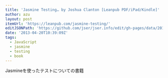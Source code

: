 ```yaml
---
title: 'Jasmine Testing… by Joshua Clanton [Leanpub PDF/iPad/Kindle]'
author: azu
layout: post
itemUrl: 'https://leanpub.com/jasmine-testing/'
editJSONPath: 'https://github.com/jser/jser.info/edit/gh-pages/data/2013/04/index.json'
date: '2013-04-20T10:39:09Z'
tags:
  - JavaScript
  - jasmine
  - testing
  - book
---
```

Jasmineを使ったテストについての書籍
